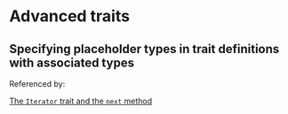 # Advanced traits

## Specifying placeholder types in trait definitions with associated types

Referenced by:

[The `Iterator` trait and the `next` method](../../13-functional-language-features/13-2-iterators/README.md/#the-iterator-trait-and-the-next-method)
